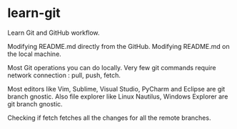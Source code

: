 # learn-git
Learn Git and GitHub workflow.

Modifying README.md directly from the GitHub.
Modifying README.md on the local machine.

Most Git operations you can do locally.
Very few git commands require network connection : pull, push, fetch.

Most editors like Vim, Sublime, Visual Studio, PyCharm and Eclipse are git branch gnostic.
Also file explorer like Linux Nautilus, Windows Explorer are git branch gnostic.

Checking if fetch fetches all the changes for all the remote branches.
